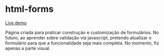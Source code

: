 # html-forms

[Live demo](https://h-nriquevieira.github.io/html-forms/)

Página criada para praticar construção e customização de formulários. No futuro, ao aprender sobre validação via javascript, pretendo atualizar o formulário para que a funcionalidade seja mais completa. No momento, fiz apenas a parte visual.
  
